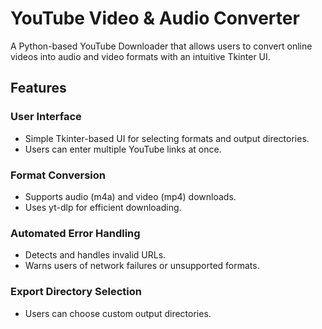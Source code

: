 # YouTube Video & Audio Converter
A Python-based YouTube Downloader that allows users to convert online videos into audio and video formats with an intuitive Tkinter UI.

## Features
### User Interface
- Simple Tkinter-based UI for selecting formats and output directories.
- Users can enter multiple YouTube links at once.

### Format Conversion
- Supports audio (m4a) and video (mp4) downloads.
- Uses yt-dlp for efficient downloading.

### Automated Error Handling
- Detects and handles invalid URLs.
- Warns users of network failures or unsupported formats.

### Export Directory Selection
- Users can choose custom output directories.
